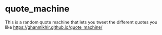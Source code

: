 # quote_machine
This is a random quote machine that lets you tweet the different quotes you like
https://ghanmikhir.github.io/quote_machine/
